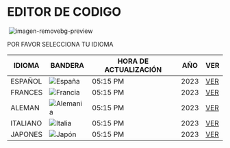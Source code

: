 # EDITOR DE CODIGO

<img href="./"><img/>
![imagen-removebg-preview](https://github.com/user-attachments/assets/f1201b2f-3751-4f78-97b7-f5c807f279e0)


POR FAVOR SELECCIONA TU IDIOMA

<table>
  <thead>
    <tr>
      <th>IDIOMA</th>
      <th>BANDERA</th>
      <th>HORA DE ACTUALIZACIÓN</th>
      <th>AÑO</th>
      <th>VER</th>
    </tr>
  </thead>
  <tbody>
    <tr>
      <td>ESPAÑOL</td>
      <td><img src="./dist/img/spain-96.png" alt="España"></td>
      <td>05:15 PM</td>
      <td>2023</td>
      <td><a href="./dist/pages/spain.md">VER</a></td>
    </tr>
    <tr>
      <td>FRANCES</td>
      <td><img src="./dist/img/france-96.png" alt="Francia"></td>
      <td>05:15 PM</td>
      <td>2023</td>
      <td><a href="./dist/pages/france.md">VER</a></td>
    </tr>
    <tr>
      <td>ALEMAN</td>
      <td><img src="./dist/img/germany-96.png" alt="Alemania"></td>
      <td>05:15 PM</td>
      <td>2023</td>
      <td><a href="./dist/pages/germany.md">VER</a></td>
    </tr>
    <tr>
      <td>ITALIANO</td>
      <td><img src="./dist/img/italy-96.png" alt="Italia"></td>
      <td>05:15 PM</td>
      <td>2023</td>
      <td><a href="./dist/pages/italy.md">VER</a></td>
    </tr>
    <tr>
      <td>JAPONES</td>
      <td><img src="./dist/img/japan-96.png" alt="Japón"></td>
      <td>05:15 PM</td>
      <td>2023</td>
      <td><a href="./dist/pages/japan.md">VER</a></td>
    </tr>
  </tbody>
</table>
